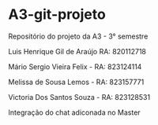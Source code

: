 # A3-git-projeto
Repositório do projeto da A3 - 3° semestre 

Luis Henrique Gil de Araújo RA: 820112718

Mário Sergio Vieira Felix - RA: 823124114 

Melissa de Sousa Lemos - RA: 823157771 

Victoria Dos Santos Souza -  RA: 823128531

Integração do chat adiconada no Master
